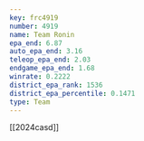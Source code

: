 ```yaml
---
key: frc4919
number: 4919
name: Team Ronin
epa_end: 6.87
auto_epa_end: 3.16
teleop_epa_end: 2.03
endgame_epa_end: 1.68
winrate: 0.2222
district_epa_rank: 1536
district_epa_percentile: 0.1471
type: Team
---
```

[[2024casd]]
